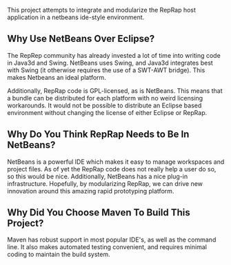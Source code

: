 This project attempts to integrate and modularize the RepRap host application in a netbeans ide-style environment.

## Why Use NetBeans Over Eclipse? ##
The RepRep community has already invested a lot of time into writing code in Java3d and Swing. NetBeans uses Swing, and Java3d integrates best with Swing (it otherwise requires the use of a SWT-AWT bridge). This makes Netbeans an ideal platform.

Additionally, RepRap code is GPL-licensed, as is NetBeans. This means that a bundle can be distributed for each platform with no weird licensing workarounds. It would not be possible to distribute an Eclipse based environment without changing the license of either Eclipse or RepRap.

## Why Do You Think RepRap Needs to Be In NetBeans? ##
NetBeans is a powerful IDE which makes it easy to manage workspaces and project files. As of yet the RepRap code does not really help a user do so, so this would be nice. Additionally, NetBeans has a nice plug-in infrastructure. Hopefully, by modularizing RepRap, we can drive new innovation around this amazing rapid prototyping platform.

## Why Did You Choose Maven To Build This Project? ##
Maven has robust support in most popular IDE's, as well as the command line. It also makes automated testing convenient, and requires minimal coding to maintain the build system.
